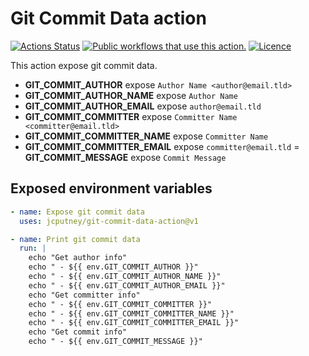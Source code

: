 # Git Commit Data action

[![Actions Status][1]][2]
[![Public workflows that use this action.][3]][4]
[![Licence][5]][6]

This action expose git commit data.

- **GIT_COMMIT_AUTHOR** expose `Author Name <author@email.tld>`
- **GIT_COMMIT_AUTHOR_NAME** expose `Author Name`
- **GIT_COMMIT_AUTHOR_EMAIL** expose `author@email.tld`
- **GIT_COMMIT_COMMITTER** expose `Committer Name <committer@email.tld>`
- **GIT_COMMIT_COMMITTER_NAME** expose `Committer Name`
- **GIT_COMMIT_COMMITTER_EMAIL** expose `committer@email.tld`
= **GIT_COMMIT_MESSAGE** expose `Commit Message`

## Exposed environment variables

```yaml
- name: Expose git commit data
  uses: jcputney/git-commit-data-action@v1

- name: Print git commit data
  run: |
    echo "Get author info"
    echo " - ${{ env.GIT_COMMIT_AUTHOR }}"
    echo " - ${{ env.GIT_COMMIT_AUTHOR_NAME }}"
    echo " - ${{ env.GIT_COMMIT_AUTHOR_EMAIL }}"
    echo "Get committer info"
    echo " - ${{ env.GIT_COMMIT_COMMITTER }}"
    echo " - ${{ env.GIT_COMMIT_COMMITTER_NAME }}"
    echo " - ${{ env.GIT_COMMIT_COMMITTER_EMAIL }}"
    echo "Get commit info"
    echo " - ${{ env.GIT_COMMIT_MESSAGE }}"
```

[1]: https://github.com/jcputney/git-commit-data-action/workflows/Build/badge.svg
[2]: https://github.com/jcputney/git-commit-data-action/actions
[3]: https://img.shields.io/endpoint?url=https%3A%2F%2Fapi-git-master.endbug.vercel.app%2Fapi%2Fgithub-actions%2Fused-by%3Faction%3Djcputney%2Fgit-commit-data-action%26badge%3Dtrue
[4]: https://github.com/search?o=desc&q=jcputney/git-commit-data-action+path%3A.github%2Fworkflows+language%3AYAML&s=&type=Code
[5]: https://img.shields.io/github/license/jcputney/git-commit-data-action
[6]: https://github.com/jcputney/git-commit-data-action/blob/v1.x/LICENSE
